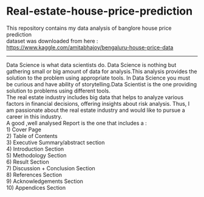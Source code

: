 # Real-estate-house-price-prediction
This repository contains my data analysis of banglore house price prediction <br>
dataset was downloaded from here : https://www.kaggle.com/amitabhajoy/bengaluru-house-price-data  <br>
<hr>
Data Science is what data scientists do. Data Science is nothing but gathering small or big amount of data for analysis.This analysis provides the solution to the problem using appropriate tools. In Data Science you must be curious and have ability of storytelling.Data Scientist is the one providing solution to problems using different tools.
<br>
The real estate industry includes big data that helps to analyze various factors in financial decisions, offering insights about risk analysis. Thus, I am passionate about the real estate industry and would like to pursue a career in this industry. 
<br>
A good ,well analysed Report is the one that includes a : <br>
1) Cover Page<br>
2) Table of Contents<br>
3) Executive Summary/abstract section <br>
4) Introduction Section<br>
5) Methodology Section<br>
6) Result Section<br>
7) Discussion + Conclusion Section<br>
8) References Section<br>
9) Acknowledgements Section <br>
10) Appendices Section<br>
